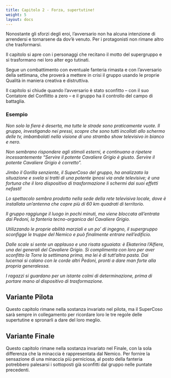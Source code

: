 ```yaml
---
title: Capitolo 2 - Forza, supertutine!
weight: 5
layout: docs
---
```


Nonostante gli sforzi degli eroi, l’avversario non ha alcuna intenzione di arrendersi e tornarsene da dov’è venuto. Per i protagonisti non rimane altro che trasformarsi.

Il capitolo si apre con i personaggi che recitano il motto del supergruppo e si trasformano nei loro alter ego tutinati. 

Segue un combattimento con eventuale fanteria rimasta e con l’avversario della settimana, che proverà a mettere in crisi il gruppo usando le proprie Qualità in maniera creativa e distruttiva.

Il capitolo si chiude quando l’avversario è stato sconfitto –⁠ con il suo Contatore del Conflitto a zero –⁠ e il gruppo ha il controllo del campo di battaglia.

### Esempio

<i>Non solo la fiera è deserta, ma tutte le strade sono praticamente vuote. Il gruppo, investigando nei pressi, scopre che sono tutti incollati allo schermo delle tv, imbambolati nella visione di uno strambo show televisivo in bianco e nero.</i>

<i>Non sembrano rispondere agli stimoli esterni, e continuano a ripetere incessantemente “Servire il potente Cavaliere Grigio è giusto. Servire il potente Cavaliere Grigio è corretto”. 
</i>

<i>Jimbo il Gorilla senziente, il SuperCoso del gruppo, ha analizzato la situazione e svela si tratti di una potente ipnosi via onde televisive; è una fortuna che il loro dispositivo di trasformazione li schermi dai suoi effetti nefasti! </i>

<i>Lo spettacolo sembra prodotto nella sede della rete televisiva locale, dove è installata un’antenna che copre più di 60 km quadrati di territorio.</i>

<i>Il gruppo raggiunge il luogo in pochi minuti, ma viene bloccata all’entrata dai Pedoni, la fanteria tecno-organica del Cavaliere Grigio.</i>

<i>Utilizzando le proprie abilità marziali e un po’ di ingegno, il supergruppo sconfigge le truppe del Nemico e può finalmente entrare nell’edificio.</i>

<i>Dalle scale si sente un applauso e una risata sguaiata: è Ekaterina l’Alfiere, una dei generali del Cavaliere Grigio.  Si complimenta con loro per aver sconfitto la Torre la settimana prima, ma lei è di tutt’altra pasta. Dai lucernai si calano con le corde altri Pedoni, pronti a dare man forte alla propria generalessa.</i>

<i>I ragazzi si guardano per un istante colmi di determinazione, prima di portare mano al dispositivo di trasformazione.</i>


## Variante Pilota

Questo capitolo rimane nella sostanza invariato nel pilota, ma il SuperCoso sarà sempre in collegamento per ricordare loro le tre regole delle supertutine e spronarli a dare del loro meglio.

 
## Variante Finale

Questo capitolo rimane nella sostanza invariato nel Finale, con la sola differenza che la minaccia è rappresentata dal Nemico. Per fornire la sensazione di una minaccia più perniciosa, al posto della fanteria potrebbero palesarsi i sottoposti già sconfitti dal gruppo nelle puntate precedenti.